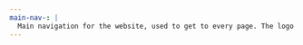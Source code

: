 ```yaml
---
main-nav-: |
  Main navigation for the website, used to get to every page. The logo also functions as a home button since people are used to that.
---
```

